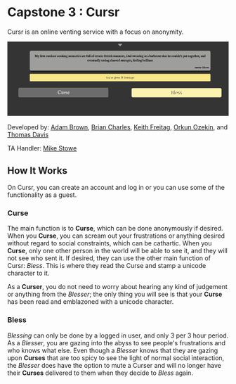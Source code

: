 # Capstone 3 : Cursr

Cursr is an online venting service with a focus on anonymity. 

![Screenshot](./cursrSS.PNG)

Developed by: 
[Adam Brown](https://github.com/ChancellorAceX),
[Brian Charles](https://github.com/bcharles41078),
[Keith Freitag](https://github.com/keithmoo),
[Orkun Ozekin](https://github.com/orkunozekin), and 
[Thomas Davis](https://github.com/thomasDavis)

TA Handler:
[Mike Stowe](https://github.com/mikeStowe)

## How It Works

On Cursr, you can create an account and log in or you can use some of the functionality as a guest.

### Curse
The main function is to **Curse**, which can be done anonymously if desired.  When you **Curse**, you can 
scream out your frustrations or anything desired without regard to social constraints, which can be 
cathartic.  When you **Curse**, only one other person in the world will be able to see it, and they 
will not see who sent it.  If desired, they can use the other main function of Cursr: *Bless*.  This 
is where they read the Curse and stamp a unicode character to it.

As a **Curser**, you do not need to worry about hearing any kind of judgement or anything from the 
*Blesser*; the only thing you will see is that your **Curse** has been read and emblazoned with a 
unicode character.

### Bless
*Blessing* can only be done by a logged in user, and only 3 per 3 hour period.  As a *Blesser*, you are 
gazing into the abyss to see people's frustrations and who knows what else.  Even though a *Blesser* 
knows that they are gazing upon **Curses** that are too spicy to see the light of normal social interaction, 
the *Blesser* does have the option to mute a Curser and will no longer have their **Curses** delivered to 
them when they decide to *Bless* again.